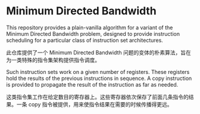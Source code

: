 # Minimum Directed Bandwidth

This repository provides a plain-vanilla algorithm for a variant of the Minimum Directed Bandwidth problem, designed to provide instruction scheduling for a particular class of instruction set architectures.

此仓库提供了一个 Minimum Directed Bandwidth 问题的变体的朴素算法，旨在为一类特殊的指令集架构提供指令调度。

Such instruction sets work on a given number of registers. These registers hold the results of the previous instructions in sequence. A copy instruction is provided to propagate the result of the instruction as far as needed.

这类指令集工作在给定数目的寄存器上。这些寄存器依次保存了前面几条指令的结果。一条 copy 指令被提供，用来使指令结果在需要的时候传播得更远。
